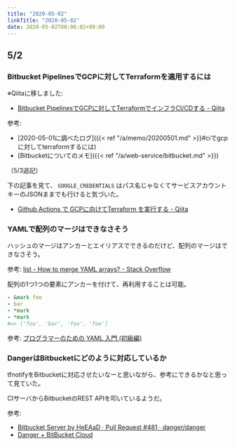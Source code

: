 ```yaml
---
title: "2020-05-02"
linkTitle: "2020-05-02"
date: 2020-05-02T00:06:02+09:00
---
```


## 5/2
### Bitbucket PipelinesでGCPに対してTerraformを適用するには

※Qiitaに移しました:

- [Bitbucket PipelinesでGCPに対してTerraformでインフラCI/CDする - Qiita](https://qiita.com/progrhyme/items/ed96d42dd811063a24c2)

参考:

- [2020-05-01に調べたログ]({{< ref "/a/memo/20200501.md" >}}#ciでgcpに対してterraformするには)
- [Bitbucketについてのメモ]({{< ref "/a/web-service/bitbucket.md" >}})

（5/3追記）

下の記事を見て、 `GOOGLE_CREDENTIALS` はパス名じゃなくてサービスアカウントキーのJSONままでも行けると気づいた。

- [Github Actions で GCPに向けてTerraform を実行する - Qiita](https://qiita.com/kentakozuka/items/e0d356df38f29ee7587e)

### YAMLで配列のマージはできなさそう

ハッシュのマージはアンカーとエイリアスでできるのだけど、配列のマージはできなさそう。

参考: [list - How to merge YAML arrays? - Stack Overflow](https://stackoverflow.com/questions/24090177/how-to-merge-yaml-arrays)

配列の1つ1つの要素にアンカーを付けて、再利用することは可能。

```YAML
- &mark foo
- bar
- *mark
- *mark
#=> ['foo', 'bar', 'foo', 'foo']
```

参考: [プログラマーのための YAML 入門 (初級編)](https://magazine.rubyist.net/articles/0009/0009-YAML.html#%E3%82%A2%E3%83%B3%E3%82%AB%E3%83%BC%E3%81%A8%E3%82%A8%E3%82%A4%E3%83%AA%E3%82%A2%E3%82%B9)

### DangerはBitbucketにどのように対応しているか

tfnotifyをBitbucketに対応させたいなーと思いながら、参考にできるかなと思って見ていた。

CIサーバからBitbucketのREST APIを叩いているようだ。

参考:

- [Bitbucket Server by HeEAaD · Pull Request #481 · danger/danger](https://github.com/danger/danger/pull/481/files)
- [Danger + BitBucket Cloud](https://danger.systems/js/usage/bitbucket_cloud.html)
